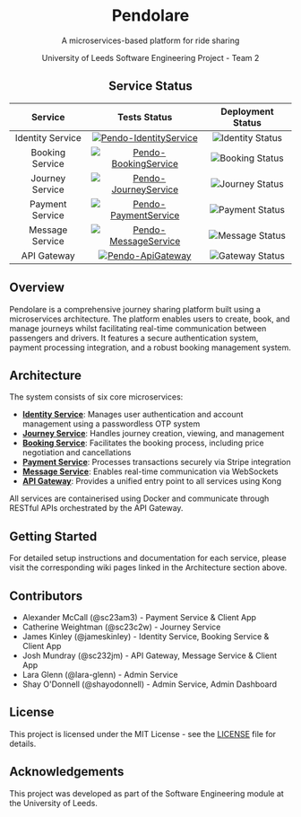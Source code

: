 <div align="center">
  <h1>Pendolare</h1>
  <p>A microservices-based platform for ride sharing</p>
  <p>University of Leeds Software Engineering Project - Team 2</p>
</div>

<div align="center">

## Service Status

| Service | Tests Status | Deployment Status |
|:-------:|:------------:|:-----------------:|
| Identity Service | [![Pendo-IdentityService](https://github.com/COMP2913-24-25/software-engineering-project-team-2/actions/workflows/Pendo.IdentityService.yml/badge.svg)](https://github.com/COMP2913-24-25/software-engineering-project-team-2/actions/workflows/Pendo.IdentityService.yml) | ![Identity Status](https://pendo-status.clsolutions.dev/api/badge/2/status) |
| Booking Service | [![Pendo-BookingService](https://github.com/COMP2913-24-25/software-engineering-project-team-2/actions/workflows/Pendo.BookingService.yml/badge.svg)](https://github.com/COMP2913-24-25/software-engineering-project-team-2/actions/workflows/Pendo.BookingService.yml) | ![Booking Status](https://pendo-status.clsolutions.dev/api/badge/6/status) |
| Journey Service | [![Pendo-JourneyService](https://github.com/COMP2913-24-25/software-engineering-project-team-2/actions/workflows/Pendo.JourneyService.yml/badge.svg)](https://github.com/COMP2913-24-25/software-engineering-project-team-2/actions/workflows/Pendo.JourneyService.yml) | ![Journey Status](https://pendo-status.clsolutions.dev/api/badge/7/status) |
| Payment Service | [![Pendo-PaymentService](https://github.com/COMP2913-24-25/software-engineering-project-team-2/actions/workflows/Pendo.PaymentService.yml/badge.svg)](https://github.com/COMP2913-24-25/software-engineering-project-team-2/actions/workflows/Pendo.PaymentService.yml) | ![Payment Status](https://pendo-status.clsolutions.dev/api/badge/3/status) |
| Message Service | [![Pendo-MessageService](https://github.com/COMP2913-24-25/software-engineering-project-team-2/actions/workflows/Pendo.MessageService.yml/badge.svg)](https://github.com/COMP2913-24-25/software-engineering-project-team-2/actions/workflows/Pendo.MessageService.yml) | ![Message Status](https://pendo-status.clsolutions.dev/api/badge/4/status) |
| API Gateway | [![Pendo-ApiGateway](https://github.com/COMP2913-24-25/software-engineering-project-team-2/actions/workflows/Pendo.ApiGateway.yml/badge.svg)](https://github.com/COMP2913-24-25/software-engineering-project-team-2/actions/workflows/Pendo.ApiGateway.yml) | ![Gateway Status](https://pendo-status.clsolutions.dev/api/badge/1/status) |

</div>

## Overview

Pendolare is a comprehensive journey sharing platform built using a microservices architecture. The platform enables users to create, book, and manage journeys whilst facilitating real-time communication between passengers and drivers. It features a secure authentication system, payment processing integration, and a robust booking management system.

## Architecture

The system consists of six core microservices:

- **[Identity Service](https://github.com/COMP2913-24-25/software-engineering-project-team-2/wiki/Pendo.IdentityService)**: Manages user authentication and account management using a passwordless OTP system
- **[Journey Service](https://github.com/COMP2913-24-25/software-engineering-project-team-2/wiki/Pendo.JourneyService)**: Handles journey creation, viewing, and management
- **[Booking Service](https://github.com/COMP2913-24-25/software-engineering-project-team-2/wiki/Pendo.BookingService)**: Facilitates the booking process, including price negotiation and cancellations
- **[Payment Service](https://github.com/COMP2913-24-25/software-engineering-project-team-2/wiki/Pendo.PaymentService)**: Processes transactions securely via Stripe integration
- **[Message Service](https://github.com/COMP2913-24-25/software-engineering-project-team-2/wiki/Pendo.MessageService)**: Enables real-time communication via WebSockets
- **[API Gateway](https://github.com/COMP2913-24-25/software-engineering-project-team-2/wiki/Pendo.ApiGateway)**: Provides a unified entry point to all services using Kong

All services are containerised using Docker and communicate through RESTful APIs orchestrated by the API Gateway.

## Getting Started

For detailed setup instructions and documentation for each service, please visit the corresponding wiki pages linked in the Architecture section above.

## Contributors

- Alexander McCall (@sc23am3) - Payment Service & Client App
- Catherine Weightman (@sc23c2w) - Journey Service  
- James Kinley (@jameskinley) - Identity Service, Booking Service & Client App
- Josh Mundray (@sc232jm) - API Gateway, Message Service & Client App
- Lara Glenn (@lara-glenn) - Admin Service
- Shay O'Donnell (@shayodonnell) - Admin Service, Admin Dashboard

## License

This project is licensed under the MIT License - see the [LICENSE](LICENSE) file for details.

## Acknowledgements

This project was developed as part of the Software Engineering module at the University of Leeds.
